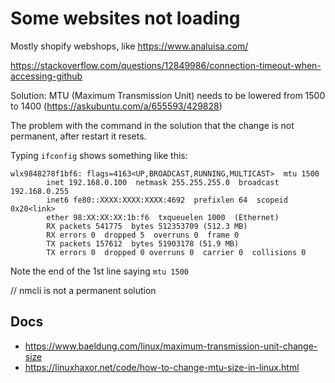 # Some websites not loading

Mostly shopify webshops, like https://www.analuisa.com/

https://stackoverflow.com/questions/12849986/connection-timeout-when-accessing-github

Solution: MTU (Maximum Transmission Unit) needs to be lowered from 1500 to 1400 (https://askubuntu.com/a/655593/429828)

The problem with the command in the solution that the change is not permanent, after restart it resets.

Typing `ifconfig` shows something like this:

```
wlx9848278f1bf6: flags=4163<UP,BROADCAST,RUNNING,MULTICAST>  mtu 1500
        inet 192.168.0.100  netmask 255.255.255.0  broadcast 192.168.0.255
        inet6 fe80::XXXX:XXXX:XXXX:4692  prefixlen 64  scopeid 0x20<link>
        ether 98:XX:XX:XX:1b:f6  txqueuelen 1000  (Ethernet)
        RX packets 541775  bytes 512353709 (512.3 MB)
        RX errors 0  dropped 5  overruns 0  frame 0
        TX packets 157612  bytes 51903178 (51.9 MB)
        TX errors 0  dropped 0 overruns 0  carrier 0  collisions 0
```

Note the end of the 1st line saying `mtu 1500`

// nmcli is not a permanent solution

## Docs

- https://www.baeldung.com/linux/maximum-transmission-unit-change-size
- https://linuxhaxor.net/code/how-to-change-mtu-size-in-linux.html
